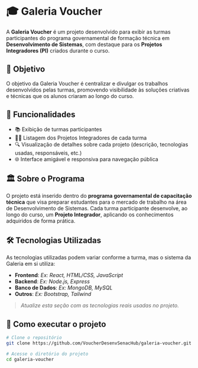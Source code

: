 # 🎓 Galeria Voucher

A **Galeria Voucher** é um projeto desenvolvido para exibir as turmas participantes do programa governamental de formação técnica em **Desenvolvimento de Sistemas**, com destaque para os **Projetos Integradores (PI)** criados durante o curso.

## 📌 Objetivo

O objetivo da Galeria Voucher é centralizar e divulgar os trabalhos desenvolvidos pelas turmas, promovendo visibilidade às soluções criativas e técnicas que os alunos criaram ao longo do curso.

## 🧩 Funcionalidades

- 📚 Exibição de turmas participantes  
- 🧑‍💻 Listagem dos Projetos Integradores de cada turma  
- 🔍 Visualização de detalhes sobre cada projeto (descrição, tecnologias usadas, responsáveis, etc.)  
- 🌐 Interface amigável e responsiva para navegação pública

## 🏛️ Sobre o Programa

O projeto está inserido dentro do **programa governamental de capacitação técnica** que visa preparar estudantes para o mercado de trabalho na área de Desenvolvimento de Sistemas. Cada turma participante desenvolve, ao longo do curso, um **Projeto Integrador**, aplicando os conhecimentos adquiridos de forma prática.

## 🛠️ Tecnologias Utilizadas

As tecnologias utilizadas podem variar conforme a turma, mas o sistema da Galeria em si utiliza:

- **Frontend**: _Ex: React, HTML/CSS, JavaScript_  
- **Backend**: _Ex: Node.js, Express_  
- **Banco de Dados**: _Ex: MongoDB, MySQL_  
- **Outros**: _Ex: Bootstrap, Tailwind_

> _Atualize esta seção com as tecnologias reais usadas no projeto._

## 🚀 Como executar o projeto

```bash
# Clone o repositório
git clone https://github.com/VoucherDesenvSenacHub/galeria-voucher.git

# Acesse o diretório do projeto
cd galeria-voucher
